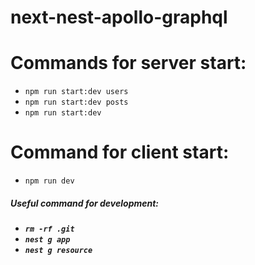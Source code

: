 # next-nest-apollo-graphql

# Commands for server start:
- `npm run start:dev users`
- `npm run start:dev posts`
- `npm run start:dev`

# Command for client start:
- `npm run dev`

<h5>Useful command for development:<h5>

- `rm -rf .git`
- `nest g app`
- `nest g resource`